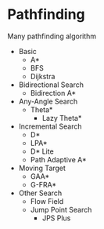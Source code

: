 # Pathfinding
Many pathfinding algorithm



* Basic
  * A*
  * BFS
  * Dijkstra
* Bidirectional Search
  * Bidirection A*
* Any-Angle Search
  * Theta*
    * Lazy Theta*
* Incremental Search
  * D*
  * LPA*
  * D* Lite
  * Path Adaptive A*
* Moving Target
  * GAA*
  * G-FRA*
* Other Search
  * Flow Field
  * Jump Point Search
    - JPS Plus